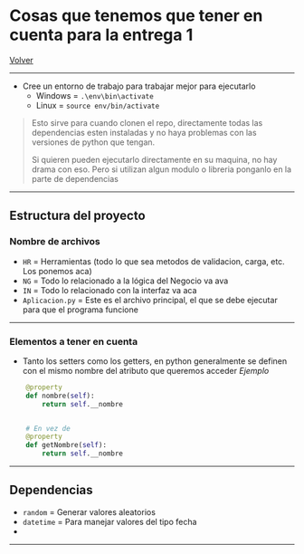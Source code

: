 # Cosas que tenemos que tener en cuenta para la entrega 1

[Volver](../README.md)

---

- Cree un entorno de trabajo para trabajar mejor para ejecutarlo
  - Windows = `.\env\bin\activate`
  - Linux = `source env/bin/activate`

> Esto sirve para cuando clonen el repo, directamente todas las dependencias esten instaladas y no haya problemas con las versiones de python que tengan.
>
> Si quieren pueden ejecutarlo directamente en su maquina, no hay drama con eso. Pero si utilizan algun modulo o libreria ponganlo en la parte de dependencias

---

## Estructura del proyecto

### Nombre de archivos

- `HR` = Herramientas (todo lo que sea metodos de validacion, carga, etc. Los ponemos aca)
- `NG` = Todo lo relacionado a la lógica del Negocio va ava
- `IN` = Todo lo relacionado con la interfaz va aca
- `Aplicacion.py` = Este es el archivo principal, el que se debe ejecutar para que el programa funcione

---

### Elementos a tener en cuenta

- Tanto los setters como los getters, en python generalmente se definen con el mismo nombre del atributo que queremos acceder
*Ejemplo*

```python
    @property
    def nombre(self):
        return self.__nombre


    # En vez de 
    @property
    def getNombre(self):
        return self.__nombre
```

---
## Dependencias

- `random` = Generar valores aleatorios
- `datetime` = Para manejar valores del tipo fecha
- 
---
